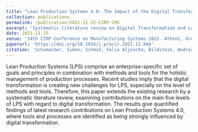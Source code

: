 ```yaml
---
title: "Lean Production Systems 4.0: The Impact of the Digital Transformation on Production System Levels"
collection: publications
permalink: /publication/2021-11-25-CIRP-CMS
excerpt: 'Systematic literature review on Digital Transformation and Lean Production System 4.0.'
date: 2021-11-25
venue: '54th CIRP Conference on Manufacturing Systems 2021. Athens, Greece'
paperurl: 'https://doi.org/10.1016/j.procir.2021.11.044'
citation: 'Schumacher, Simon; Schmid, Felix Aljoscha; Bildstein, Andreas; Bauernhansl, Thomas (2021). &quot;Lean Production Systems 4.0: The Impact of the Digital Transformation on Production System Levels&quot; <i>Procedia CIRP 104</i> (2021), p.259-264.'
---
```

Lean Production Systems (LPS) comprise an enterprise-specific set of goals and principles in combination with methods and tools for the holistic management of production processes. Recent studies imply that the digital transformation is creating new challenges for LPS, especially on the level of methods and tools. Therefore, this paper extends the existing research by a systematic literature review, examining contributions on the main five levels of LPS with regard to digital transformation. The results give quantified findings of latest research contributions on Lean Production Systems 4.0, where tools and processes are identified as being strongly influenced by digital transformation.
